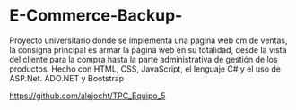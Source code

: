 # E-Commerce-Backup-
Proyecto universitario donde se implementa una pagina web cm de ventas, la consigna principal es armar la página web en su totalidad, desde la vista del cliente para la compra hasta la parte administrativa de gestión de los productos. Hecho con HTML, CSS, JavaScript, el lenguaje C# y el uso de ASP.Net. ADO.NET y Bootstrap

https://github.com/alejocht/TPC_Equipo_5
